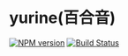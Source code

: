 # yurine(百合音)

[![NPM version](https://img.shields.io/npm/v/yurine.svg)](https://npmjs.org/package/yurine)
[![Build Status](https://travis-ci.org/karasjs/yurine.svg?branch=master)](https://travis-ci.org/karasjs/yurine)

